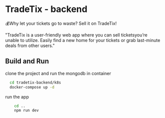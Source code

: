 
# TradeTix - backend

💰Why let your tickets go to waste? Sell it on TradeTix!

"TradeTix is a user-friendly web app where you can sell ticketsyou’re unable to utilize. Easily find a new home for your tickets or grab last-minute deals from other users."

## Build and Run

clone the project and run the mongodb in container

```bash
  cd tradetix-backend/k8s
  docker-compose up -d
```

run the app
```bash
    cd ..
    npm run dev
```
